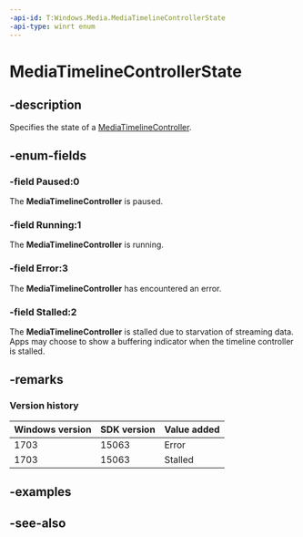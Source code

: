 ```yaml
---
-api-id: T:Windows.Media.MediaTimelineControllerState
-api-type: winrt enum
---
```


<!-- Enumeration syntax
public enum Windows.Media.MediaTimelineControllerState : int
-->

# MediaTimelineControllerState

## -description
Specifies the state of a [MediaTimelineController](mediatimelinecontroller.md).

## -enum-fields
### -field Paused:0
The **MediaTimelineController** is paused.

### -field Running:1
The **MediaTimelineController** is running.


### -field Error:3
The **MediaTimelineController** has encountered an error.

### -field Stalled:2
The **MediaTimelineController** is stalled due to starvation of streaming data. Apps may choose to show a buffering indicator when the timeline controller is stalled.

## -remarks

### Version history

| Windows version | SDK version | Value added |
| -- | -- | -- |
| 1703 | 15063 | Error |
| 1703 | 15063 | Stalled |

## -examples

## -see-also

